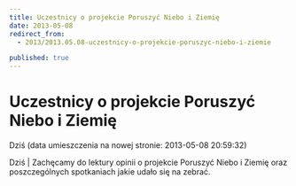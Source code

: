 ```yaml
---
title: Uczestnicy o projekcie Poruszyć Niebo i Ziemię
date: 2013-05-08
redirect_from: 
  - 2013/2013.05.08-uczestnicy-o-projekcie-poruszyc-niebo-i-ziemie

published: true
---
```




# Uczestnicy o projekcie Poruszyć Niebo i Ziemię

<time>Dziś (data umieszczenia na nowej stronie: 2013-05-08 20:59:32)</time>

Dziś | Zachęcamy do lektury opinii o projekcie Poruszyć Niebo i Ziemię oraz poszczególnych spotkaniach jakie udało się na zebrać. 


<!--{{json:{"created_date":"2013-05-08 20:59:32","publish_down":"0000-00-00 00:00:00","id":"864"}}}-->
